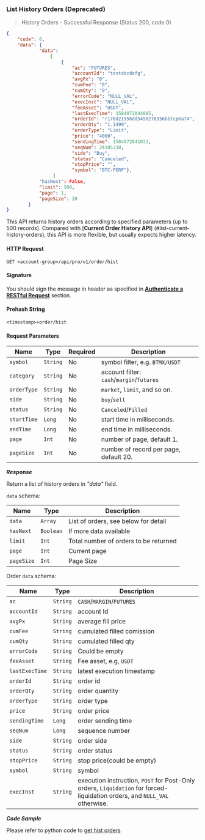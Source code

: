 ### List History Orders (Deprecated)

>  History Orders - Successful Response (Status 200, code 0)

```json
{
    "code": 0,
    "data": {
            "data":
                [
                    {
                        "ac": "FUTURES",
                        "accountId": "testabcdefg",
                        "avgPx": "0",
                        "cumFee": "0",
                        "cumQty": "0",
                        "errorCode": "NULL_VAL",
                        "execInst": "NULL_VAL",
                        "feeAsset": "USDT",
                        "lastExecTime": 1584072844085,
                        "orderId": "r170d21956dd5450276356bbtcpKa74",
                        "orderQty": "1.1499",
                        "orderType": "Limit",
                        "price": "4000",
                        "sendingTime": 1584072841033,
                        "seqNum": 24105338,
                        "side": "Buy",
                        "status": "Canceled",
                        "stopPrice": "",
                        "symbol": "BTC-PERP"},
                 ] 
            "hasNext": False,
            "limit": 500,
            "page": 1,
            "pageSize": 20
        }
}
```

This API returns history orders according to specified parameters (up to 500 records). Compared with [**Current Order History API**] (#list-current-history-orders), this API is more flexible, but usually expects higher latency.

#### HTTP Request

`GET <account-group>/api/pro/v1/order/hist`

#### Signature

You should sign the message in header as specified in [**Authenticate a RESTful Request**](#sign-a-request) section.

#### Prehash String

`<timestamp>+order/hist`

#### Request Parameters

 Name            | Type      | Required | Description
---------------- | --------- | -------- | -------------------------------------------------------------------------------------------
 `symbol`        | `String`  | No       | symbol filter, e.g. `BTMX/USDT`
 `category`      | `String`  | No       | account filter: `cash`/`margin`/`futures`
 `orderType`     | `String`  | No       | `market`, `limit`, and so on.
 `side`          | `String`  | No       | `buy`/`sell`
 `status`        | `String`  | No       | `Canceled`/`Filled`  
 `startTime`     | `Long`    | No       | start time in milliseconds.
 `endTime`       | `Long`    | No       | end time in milliseconds.
 `page`          | `Int`     | No       | number of page, default 1.
 `pageSize`      | `Int`     | No       | number of record per page, default 20.

***Response***

Return a list of history orders in *"data"* field.

`data` schema:

Name        |  Type       | Description
------------| ----------- | -------------
`data`      | `Array`     | List of orders, see below for detail
`hasNext`   | `Boolean`   | If more data available
`limit`     | `Int`       | Total number of orders to be returned
`page`      | `Int`       | Current page
`pageSize`  | `Int`       | Page Size

Order `data` schema:

Name           | Type     | Description
---------------|----------|--------------
`ac`           | `String` | `CASH`/`MARGIN`/`FUTURES`
`accountId`    | `String` | account Id
`avgPx`        | `String` | average fill price
`cumFee`       | `String` | cumulated filled comission
`cumQty`       | `String` | cumulated filled qty
`errorCode`    | `String` | Could be empty
`feeAsset`     | `String` | Fee asset, e.g, `USDT`
`lastExecTime` | `String` | latest execution timestamp
`orderId`      | `String` | order id
`orderQty`     | `String` | order quantity
`orderType`    | `String` | order type
`price`        | `String` | order price
`sendingTime`  | `Long`   | order sending time
`seqNum`       | `Long`   | sequence number
`side`         | `String` | order side
`status`       | `String` | order status
`stopPrice`    | `String` | stop price(could be empty)
`symbol`       | `String` | symbol
`execInst`     | `String` | execution instruction, `POST` for Post-Only orders, `Liquidation` for forced-liquidation orders, and `NULL_VAL` otherwise.

***Code Sample***

Please refer to python code to [get hist orders](https://github.com/bitmax-exchange/bitmax-pro-api-demo/blob/master/python/query_prv_order_hist.py)
